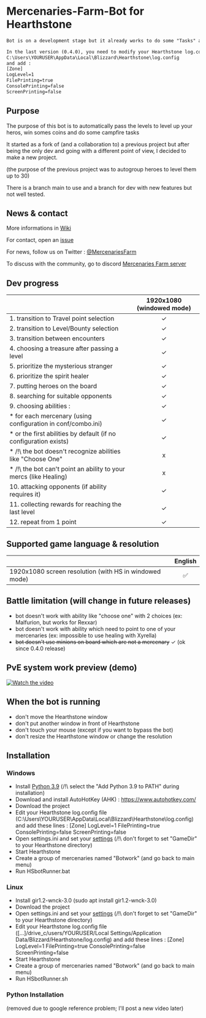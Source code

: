 # Mercenaries-Farm-Bot for Hearthstone
```diff
Bot is on a development stage but it already works to do some "Tasks" and run low level bounties
```
```diff
In the last version (0.4.0), you need to modify your Hearthstone log.config :
C:\Users\YOURUSER\AppData\Local\Blizzard\Hearthstone\log.config
and add :
[Zone]
LogLevel=1
FilePrinting=true
ConsolePrinting=false
ScreenPrinting=false
```
## Purpose
The purpose of this bot is to automatically pass the levels to level up your heros, win somes coins and do some campfire tasks 

It started as a fork of (and a collaboration to) a previous project but after being the only dev and going with a different point of view, I decided to make a new project.

(the purpose of the previous project was to autogroup heroes to level them up to 30)

There is a branch main to use and a branch for dev with new features but not well tested.


## News & contact 
More informations in [Wiki](https://github.com/Efemache/Mercenaries-Farm-Bot/wiki)

For contact, open an [issue](https://github.com/Efemache/Mercenaries-Farm-Bot/issues)

For news, follow us on Twitter : [@MercenariesFarm](https://twitter.com/MercenariesFarm)

To discuss with the community, go to discord [Mercenaries Farm server](https://discord.gg/ePghxaUBEK)

## Dev progress
|               |  1920x1080 (windowed mode) |
| :------------ | :-------------:| 
|1. transition to Travel point selection | ✓|
|2. transition to Level/Bounty selection | ✓|
|3. transition between encounters | ✓ |
|4. choosing a treasure after passing a level | ✓|
|5. prioritize the mysterious stranger  | ✓|
|6. prioritize the spirit healer  | ✓|
|7. putting heroes on the board | ✓|
|8. searching for suitable opponents | ✓|
|9. choosing abilities :  | ✓|
|    * for each mercenary (using configuration in conf/combo.ini) | ✓|
|    * or the first abilities by default (if no configuration exists) | ✓|
|    * /!\ the bot doesn't recognize abilities like "Choose One"  | x|
|    * /!\ the bot can't point an ability to your mercs (like Healing)  | x|
|10. attacking opponents (if ability requires it) | ✓|
|11. collecting rewards for reaching the last level|  ✓|
|12. repeat from 1 point | ✓|
 
## Supported game language & resolution
|               |     English    |
| :------------ | :-------------:| 
|1920x1080 screen resolution (with HS in windowed mode)   |        ✅      |

## Battle limitation (will change in future releases)
* bot doesn't work with ability like "choose one" with 2 choices (ex: Malfurion, but works for Rexxar)
* bot doesn't work with ability which need to point to one of your mercenaries (ex: impossible to use healing with Xyrella)
* ~~bot doesn't use minions on board which are not a mercenary~~ ✓ (ok since 0.4.0 release)

## PvE system work preview (demo)
[![Watch the video](https://user-images.githubusercontent.com/56414438/156830161-924cf85c-64a2-4215-870d-d0d005d28adc.jpg)](https://youtu.be/ZQ3xCL9_4Yo)

## When the bot is running
* don't move the Hearthstone window
* don't put another window in front of Hearthstone
* don't touch your mouse (except if you want to bypass the bot)
* don't resize the Hearthstone window or change the resolution

## Installation
### Windows
* Install [Python 3.9](https://www.python.org/ftp/python/3.9.0/python-3.9.0-amd64-webinstall.exe) (/!\ select the "Add Python 3.9 to PATH" during installation) 
* Download and install AutoHotKey (AHK) : https://www.autohotkey.com/
* Download the project
* Edit your Hearthstone log.config file (C:\Users\YOURUSER\AppData\Local\Blizzard\Hearthstone\log.config) and add these lines :
[Zone]
LogLevel=1
FilePrinting=true
ConsolePrinting=false
ScreenPrinting=false
* Open settings.ini and set your [settings](https://github.com/Efemache/Mercenaries-Farm-bot/wiki/Settings) (/!\ don't forget to set "GameDir" to your Hearthstone directory)
* Start Hearthstone
* Create a group of mercenaries named "Botwork" (and go back to main menu)
* Run HSbotRunner.bat


### Linux
* Install gir1.2-wnck-3.0 (sudo apt install gir1.2-wnck-3.0)
* Download the project
* Open settings.ini and set your [settings](https://github.com/Efemache/Mercenaries-Farm-bot/wiki/Settings) (/!\ don't forget to set "GameDir" to your Hearthstone directory)
* Edit your Hearthstone log.config file ([...]/drive_c/users/YOURUSER/Local Settings/Application Data/Blizzard/Hearthstone/log.config) and add these lines :
[Zone]
LogLevel=1
FilePrinting=true
ConsolePrinting=false
ScreenPrinting=false
* Start Hearthstone
* Create a group of mercenaries named "Botwork" (and go back to main menu)
* Run HSbotRunner.sh

### Python Installation
(removed due to google reference problem; I'll post a new video later)

